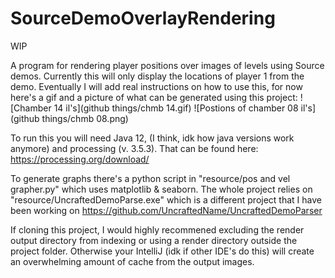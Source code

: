 # SourceDemoOverlayRendering
WIP

A program for rendering player positions over images of levels using Source demos. 
Currently this will only display the locations of player 1 from the demo.
Eventually I will add real instructions on how to use this, for now here's a gif and a picture of what can be generated using this project:
![Chamber 14 il's](github things/chmb 14.gif)
![Postions of chamber 08 il's](github things/chmb 08.png)

To run this you will need Java 12, (I think, idk how java versions work anymore) and processing (v. 3.5.3).
That can be found here: https://processing.org/download/

To generate graphs there's a python script in "resource/pos and vel grapher.py" which uses matplotlib & seaborn.
The whole project relies on "resource/UncraftedDemoParse.exe" which is a different project that I have been working on https://github.com/UncraftedName/UncraftedDemoParser

If cloning this project, I would highly recommened excluding the render output directory from indexing or using a render directory outside the project folder. Otherwise your IntelliJ (idk if other IDE's do this) will create an overwhelming amount of cache from the output images.
